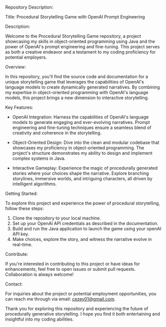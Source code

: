 Repository Description:

Title: Procedural Storytelling Game with OpenAI Prompt Engineering

Description:

Welcome to the Procedural Storytelling Game repository, a project showcasing my skills in object-oriented programming using Java and the power of OpenAI's prompt engineering and fine-tuning. This project serves as both a creative endeavor and a testament to my coding proficiency for potential employers.

Overview:

In this repository, you'll find the source code and documentation for a unique storytelling game that leverages the capabilities of OpenAI's language models to create dynamically generated narratives. By combining my expertise in object-oriented programming with OpenAI's language models, this project brings a new dimension to interactive storytelling.

Key Features:

- OpenAI Integration: Harness the capabilities of OpenAI's language models to generate engaging and ever-evolving narratives. Prompt engineering and fine-tuning techniques ensure a seamless blend of creativity and coherence in the storytelling.

- Object-Oriented Design: Dive into the clean and modular codebase that showcases my proficiency in object-oriented programming. The project's structure demonstrates my ability to design and implement complex systems in Java.

- Interactive Gameplay: Experience the magic of procedurally generated stories where your choices shape the narrative. Explore branching storylines, immersive worlds, and intriguing characters, all driven by intelligent algorithms.

Getting Started:

To explore this project and experience the power of procedural storytelling, follow these steps:

1. Clone the repository to your local machine.
2. Set up your OpenAI API credentials as described in the documentation.
3. Build and run the Java application to launch the game using your openAI API key.
4. Make choices, explore the story, and witness the narrative evolve in real-time.

Contribute:

If you're interested in contributing to this project or have ideas for enhancements, feel free to open issues or submit pull requests. Collaboration is always welcome!

Contact:

For inquiries about the project or potential employment opportunities, you can reach me through via email: cezey01@gmail.com.

Thank you for exploring this repository and experiencing the future of procedurally generative storytelling. I hope you find it both entertaining and insightful into my coding abilities.
